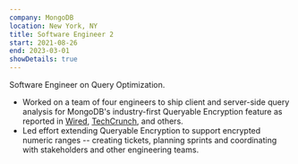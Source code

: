 ```yaml
---
company: MongoDB
location: New York, NY
title: Software Engineer 2
start: 2021-08-26
end: 2023-03-01
showDetails: true
---
```


Software Engineer on Query Optimization.

- Worked on a team of four engineers to ship client and server-side query analysis for MongoDB's industry-first Queryable Encryption feature as reported in [Wired](https://www.wired.com/story/mongodb-queryable-encryption-databases/), [TechCrunch](https://techcrunch.com/2022/06/07/mongodb-puts-a-focus-on-its-developer-data-platform/), and others.
- Led effort extending Queryable Encryption to support encrypted numeric ranges -- creating tickets, planning sprints and coordinating with stakeholders and other engineering teams.
